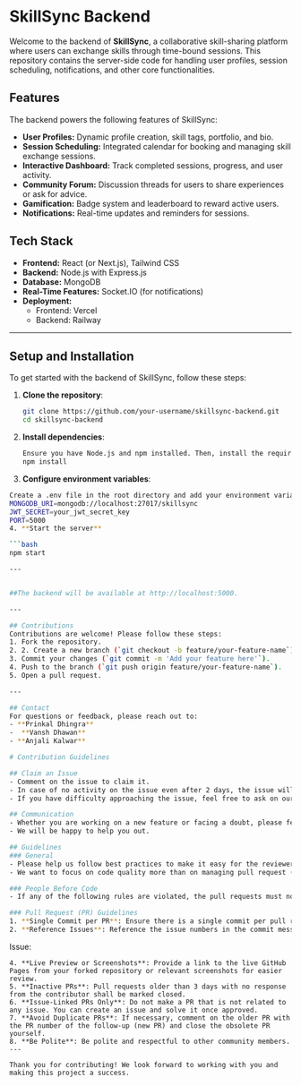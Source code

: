 # SkillSync Backend

Welcome to the backend of **SkillSync**, a collaborative skill-sharing platform where users can exchange skills through time-bound sessions. This repository contains the server-side code for handling user profiles, session scheduling, notifications, and other core functionalities.

## Features

The backend powers the following features of SkillSync:
- **User Profiles:** Dynamic profile creation, skill tags, portfolio, and bio.
- **Session Scheduling:** Integrated calendar for booking and managing skill exchange sessions.
- **Interactive Dashboard:** Track completed sessions, progress, and user activity.
- **Community Forum:** Discussion threads for users to share experiences or ask for advice.
- **Gamification:** Badge system and leaderboard to reward active users.
- **Notifications:** Real-time updates and reminders for sessions.

## Tech Stack

- **Frontend:** React (or Next.js), Tailwind CSS
- **Backend:** Node.js with Express.js
- **Database:** MongoDB
- **Real-Time Features:** Socket.IO (for notifications)
- **Deployment:**
  - Frontend: Vercel
  - Backend: Railway



---

## Setup and Installation

To get started with the backend of SkillSync, follow these steps:

1. **Clone the repository**:

   ```bash
   git clone https://github.com/your-username/skillsync-backend.git
   cd skillsync-backend
2. **Install dependencies**:

   ```bash
   Ensure you have Node.js and npm installed. Then, install the required packages by running:
   npm install
3. **Configure environment variables**:

  ```bash
  Create a .env file in the root directory and add your environment variables. Example:
  MONGODB_URI=mongodb://localhost:27017/skillsync
  JWT_SECRET=your_jwt_secret_key
  PORT=5000
4. **Start the server**

  ```bash
  npm start

---


##The backend will be available at http://localhost:5000.

---

## Contributions
Contributions are welcome! Please follow these steps:
1. Fork the repository.
2. 2. Create a new branch (`git checkout -b feature/your-feature-name`).
3. Commit your changes (`git commit -m 'Add your feature here'`).
4. Push to the branch (`git push origin feature/your-feature-name`).
5. Open a pull request.

---

## Contact
For questions or feedback, please reach out to:
- **Prinkal Dhingra**
-  **Vansh Dhawan**
- **Anjali Kalwar**  

# Contribution Guidelines

## Claim an Issue
- Comment on the issue to claim it.
- In case of no activity on the issue even after 2 days, the issue will be reassigned.
- If you have difficulty approaching the issue, feel free to ask on our Discord channel.

## Communication
- Whether you are working on a new feature or facing a doubt, please feel free to ask us on our Discord channel.
- We will be happy to help you out.

## Guidelines
### General
- Please help us follow best practices to make it easy for the reviewer as well as the contributor.
- We want to focus on code quality more than on managing pull request (PR) ethics.

### People Before Code
- If any of the following rules are violated, the pull requests must not be rejected. This is to create an easy and joyful onboarding process for new programmers and first-time contributors.

### Pull Request (PR) Guidelines
1. **Single Commit per PR**: Ensure there is a single commit per pull request and name the commit meaningfully. For example: `Adding <your-name> in students/mentors section`.
2. **Reference Issues**: Reference the issue numbers in the commit message if it resolves an open issue. Follow the PR template:
   ```
   Issue: <ISSUE NUMBER>
   ```
4. **Live Preview or Screenshots**: Provide a link to the live GitHub Pages from your forked repository or relevant screenshots for easier review.
5. **Inactive PRs**: Pull requests older than 3 days with no response from the contributor shall be marked closed.
6. **Issue-Linked PRs Only**: Do not make a PR that is not related to any issue. You can create an issue and solve it once approved.
7. **Avoid Duplicate PRs**: If necessary, comment on the older PR with the PR number of the follow-up (new PR) and close the obsolete PR yourself.
8. **Be Polite**: Be polite and respectful to other community members.
---

Thank you for contributing! We look forward to working with you and making this project a success.

